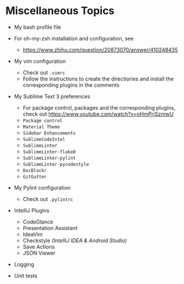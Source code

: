 # Miscellaneous Topics

* My bash profile file
* For oh-my-zsh installation and configuration, see

  * https://www.zhihu.com/question/20873070/answer/410248435
* My vim configuration
  * Check out `.vimrc`
  * Follow the instructions to create the directiories and install the corresponding plugins in the comments
* My Sublime Text 3 preferences
  * For package control, packages and the corresponding plugins, check out https://www.youtube.com/watch?v=oHmPrjSzmwU
  * `Package control`
  * `Material Theme`
  * `Sidebar Enhancements`
  * `SublimeCodeIntel`
  * `SublimeLinter`
  * `SublimeLinter-flake8`
  * `SublimeLinter-pylint`
  * `SublimeLinter-pycodestyle`
  * `DocBlockr`
  * `GitGutter`
* My Pylint configuration
  * Check out `.pylintrc`
* IntelliJ Plugins
  * CodeGlance
  * Presentation Assistant
  * IdeaVim
  * Checkstyle   *(IntelliJ IDEA & Android Studio)*
  * Save Actions
  * JSON Viewer
* Logging
* Unit tests

